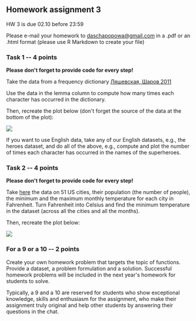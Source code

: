 ## Homework assignment 3

HW 3 is due 02.10 before 23:59

Please e-mail your homework to daschapopowa@gmail.com in a .pdf or an .html format (please use R Markdown to create your file)

### Task 1 -- 4 points

**Please don't forget to provide code for every step!**

Take the data from a frequency dictionary [Ляшевская, Шаров 2011](https://raw.githubusercontent.com/agricolamz/DS_for_DH/master/data/freq_dict_2011.csv)

Use the data in the lemma column to compute how many times each character has occurred in the dictionary.

Then, recreate the plot below (don't forget the source of the data at the bottom of the plot):

![](https://github.com/dashapopova/Intro-to-R/blob/main/HWs/HW3/dictionary.png)

If you want to use English data, take any of our English datasets, e.g., the heroes dataset, and do all of the above, e.g., compute and plot the number of times each character has occurred in the names of the superheroes.

### Task 2 -- 4 points

**Please don't forget to provide code for every step!**

Take [here](https://raw.githubusercontent.com/agricolamz/DS_for_DH/master/data/us_city_average_temperature.csv) the data on 51 US cities, their population (the number of people),  the minimum and the maximum monthly temperature for each city in Fahrenheit. Turn Fahrenheit into Celsius and find the minimum temperature in the dataset (across all the cities and all the months).

Then, recreate the plot below:

![](https://github.com/dashapopova/Intro-to-R/blob/main/HWs/HW3/temperature.png)

### For a 9 or a 10 -- 2 points

Create your own homework problem that targets the topic of functions. Provide a dataset, a problem formulation and a solution. Successful homework problems will be included in the next year's homework for students to solve.

Typically, a 9 and a 10 are reserved for students who show exceptional knowledge, skills and enthusiasm for the assignment, who make their assignment truly original and help other students by answering their questions in the chat.

